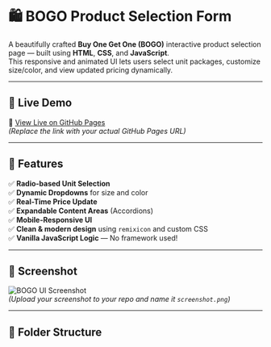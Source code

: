 # 🛍️ BOGO Product Selection Form

A beautifully crafted **Buy One Get One (BOGO)** interactive product selection page — built using **HTML**, **CSS**, and **JavaScript**.  
This responsive and animated UI lets users select unit packages, customize size/color, and view updated pricing dynamically.

---

## 🌟 Live Demo

🔗 [View Live on GitHub Pages](https://your-username.github.io/your-repo-name)  
_(Replace the link with your actual GitHub Pages URL)_

---

## 🧩 Features

✅ **Radio-based Unit Selection**  
✅ **Dynamic Dropdowns** for size and color  
✅ **Real-Time Price Update**  
✅ **Expandable Content Areas** (Accordions)  
✅ **Mobile-Responsive UI**  
✅ **Clean & modern design** using `remixicon` and custom CSS  
✅ **Vanilla JavaScript Logic** — No framework used!

---

## 📸 Screenshot

![BOGO UI Screenshot](./screenshot.png)  
_(Upload your screenshot to your repo and name it `screenshot.png`)_

---

## 📁 Folder Structure

